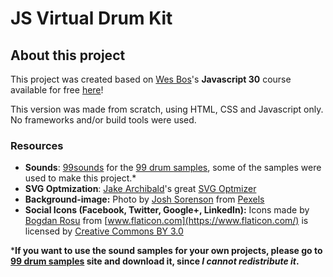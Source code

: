 # JS Virtual Drum Kit

## About this project
This project was created based on [Wes Bos](https://github.com/wesbos)'s **Javascript 30** course available for free [here](https://javascript30.com/)!

This version was made from scratch, using HTML, CSS and Javascript only. No frameworks and/or build tools were used.

### Resources
* **Sounds**: [99sounds](http://99sounds.org/) for the [99 drum samples](http://99sounds.org/drum-samples/), some of the samples were used to make this project.*
* **SVG Optmization**: [Jake Archibald](https://github.com/jakearchibald)'s great [SVG Optmizer](https://jakearchibald.github.io/svgomg/)
* **Background-image:** Photo by [Josh Sorenson](https://www.pexels.com/@joshsorenson?utm_content=attributionCopyText&utm_medium=referral&utm_source=pexels) from [Pexels](https://www.pexels.com/photo/people-in-concert-154147/?utm_content=attributionCopyText&utm_medium=referral&utm_source=pexels)
* **Social Icons (Facebook, Twitter, Google+, LinkedIn):** Icons made by [Bogdan Rosu](https://www.flaticon.com/authors/bogdan-rosu) from [www.flaticon.com](https://www.flaticon.com/) is licensed by [Creative Commons BY 3.0](http://creativecommons.org/licenses/by/3.0/)

***If you want to use the sound samples for your own projects, please go to [99 drum samples](http://99sounds.org/drum-samples/) site and download it, since *I cannot redistribute it*.**

